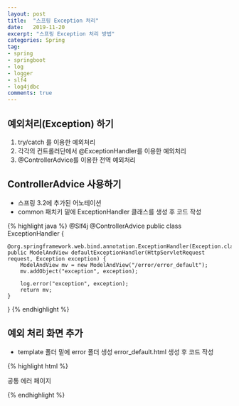 ```yaml
---
layout: post
title:  "스프링 Exception 처리"
date:   2019-11-20
excerpt: "스프링 Exception 처리 방법"
categories: Spring
tag:
- spring
- springboot
- log
- logger
- slf4
- log4jdbc
comments: true
---
```


## 예외처리(Exception) 하기 
1. try/catch 를 이용한 예외처리
2. 각각의 컨트롤러단에서 @ExceptionHandler를 이용한 예외처리
3. @ControllerAdvice를 이용한 전역 예외처리

## ControllerAdvice 사용하기
* 스프링 3.2에 추가된 어노테이션
* common 패치키 밑에 ExceptionHandler 클래스를 생성 후 코드 작성

{% highlight java %}
@Slf4j
@ControllerAdvice
public class ExceptionHandler {
	
    @org.springframework.web.bind.annotation.ExceptionHandler(Exception.class)
	public ModelAndView defaultExceptionHandler(HttpServletRequest request, Exception exception) {
		ModelAndView mv = new ModelAndView("/error/error_default");
		mv.addObject("exception", exception);
		
		log.error("exception", exception);
		return mv;
	}
}
{% endhighlight %}

## 예외 처리 화면 추가
* template 폴더 밑에 error 폴더 생성 error_default.html 생성 후 코드 작성

{% highlight html %}
<!DOCTYPE html>
<html lang="ko" xmlns:th="http://www.thymeleaf.org">
<head>
<meta charset="UTF-8">
<title>공통 에러 페이지</title>
<link rel="stylesheet" th:href="@{/css/style.css}" /> 
</head>
<body>
	<p>공통 에러 페이지</p>
	<p th:text="${exception}"></p>
	<ul th:each="list : ${exception.getStackTrace()}"
		th:text="${list.toString()}"></ul>
</body>
</html>
{% endhighlight %}